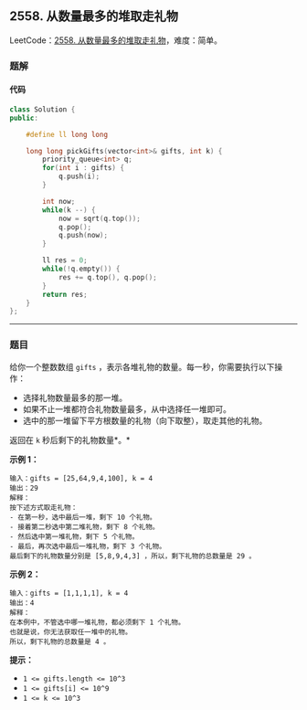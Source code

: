 ## 2558. 从数量最多的堆取走礼物

LeetCode：[2558. 从数量最多的堆取走礼物](https://leetcode.cn/problems/take-gifts-from-the-richest-pile/)，难度：简单。

### 题解

#### 代码

```c++
class Solution {
public:

    #define ll long long

    long long pickGifts(vector<int>& gifts, int k) {
        priority_queue<int> q;
        for(int i : gifts) {
            q.push(i);
        }

        int now;
        while(k --) {
            now = sqrt(q.top());
            q.pop();
            q.push(now);
        }

        ll res = 0;
        while(!q.empty()) {
            res += q.top(), q.pop();
        }
        return res;
    }
};
```



---



### 题目

给你一个整数数组 `gifts` ，表示各堆礼物的数量。每一秒，你需要执行以下操作：

- 选择礼物数量最多的那一堆。
- 如果不止一堆都符合礼物数量最多，从中选择任一堆即可。
- 选中的那一堆留下平方根数量的礼物（向下取整），取走其他的礼物。

返回在 `k` 秒后剩下的礼物数量*。*

 

**示例 1：**

```
输入：gifts = [25,64,9,4,100], k = 4
输出：29
解释： 
按下述方式取走礼物：
- 在第一秒，选中最后一堆，剩下 10 个礼物。
- 接着第二秒选中第二堆礼物，剩下 8 个礼物。
- 然后选中第一堆礼物，剩下 5 个礼物。
- 最后，再次选中最后一堆礼物，剩下 3 个礼物。
最后剩下的礼物数量分别是 [5,8,9,4,3] ，所以，剩下礼物的总数量是 29 。
```

**示例 2：**

```
输入：gifts = [1,1,1,1], k = 4
输出：4
解释：
在本例中，不管选中哪一堆礼物，都必须剩下 1 个礼物。 
也就是说，你无法获取任一堆中的礼物。 
所以，剩下礼物的总数量是 4 。
```

 

**提示：**

- `1 <= gifts.length <= 10^3`
- `1 <= gifts[i] <= 10^9`
- `1 <= k <= 10^3`


